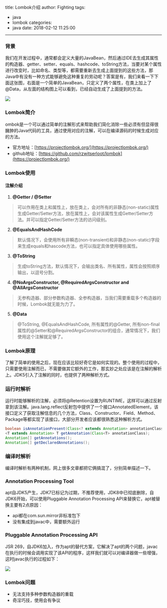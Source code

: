 title: Lombok介绍
author: Fighting
tags:
  - java
  - lombok
categories:
  - java
date: 2018-02-12 11:25:00
---
### 背景
我们在开发过程中，通常都会定义大量的JavaBean，然后通过IDE去生成其属性的构造器、getter、setter、equals、hashcode、toString方法，当要对某个属性进行改变时，比如命名、类型等，都需要重新去生成上面提到的这些方法，那Java中有没有一种方式能够避免这种重复的劳动呢？答案是有，我们来看一下下面这张图，右面是一个简单的JavaBean，只定义了两个属性，在类上加上了@Data，从左面的结构图上可以看到，已经自动生成了上面提到的方法。 

![](http://zhouqi-blog.oss-cn-shenzhen.aliyuncs.com/img/java/2.jpg)

### Lombok简介

ombok是一个可以通过简单的注解形式来帮助我们简化消除一些必须有但显得很臃肿的Java代码的工具，通过使用对应的注解，可以在编译源码的时候生成对应的方法。
- 官方地址：[https://projectlombok.org/](https://projectlombok.org/)
- github地址：[https://github.com/rzwitserloot/lombok](https://projectlombok.org/)

<!--more-->

### Lombok使用

#### 注解介绍

1. **@Getter / @Setter**
> 可以作用在类上和属性上，放在类上，会对所有的非静态(non-static)属性生成Getter/Setter方法，放在属性上，会对该属性生成Getter/Setter方法。并可以指定Getter/Setter方法的访问级别。

2. **@EqualsAndHashCode**
> 默认情况下，会使用所有非瞬态(non-transient)和非静态(non-static)字段来生成equals和hascode方法，也可以指定具体使用哪些属性。

3. **@ToString**
> 生成toString方法，默认情况下，会输出类名、所有属性，属性会按照顺序输出，以逗号分割。

4. **@NoArgsConstructor, @RequiredArgsConstructor and @AllArgsConstructor**
> 无参构造器、部分参数构造器、全参构造器，当我们需要重载多个构造器的时候，Lombok就无能为力了。

5. **@Data**
> @ToString, @EqualsAndHashCode, 所有属性的@Getter, 所有non-final属性的@Setter和@RequiredArgsConstructor的组合，通常情况下，我们使用这个注解就足够了。

### Lombok原理

了解了简单的使用之后，现在应该比较好奇它是如何实现的。整个使用的过程中，只需要使用注解而已，不需要做其它额外的工作，那玄妙之处应该是在注解的解析上。JDK5引入了注解的同时，也提供了两种解析方式。

### 运行时解析
运行时能够解析的注解，必须将@Retention设置为RUNTIME，这样可以通过反射拿到该注解。java.lang.reflect反射包中提供了一个接口AnnotatedElement，该接口定义了获取注解信息的几个方法，Class、Constructor、Field、Method、Package等都实现了该接口，大部分开发者应该都很熟悉这种解析方式。

```java
boolean isAnnotationPresent(Class<? extends Annotation> annotationClass);
<T extends Annotation> T getAnnotation(Class<T> annotationClass);
Annotation[] getAnnotations();
Annotation[] getDeclaredAnnotations();
```

### 编译时解析
编译时解析有两种机制，网上很多文章都把它俩搞混了，分别简单描述一下。

### Annotation Processing Tool

apt自JDK5产生，JDK7已标记为过期，不推荐使用，JDK8中已彻底删除，自JDK6开始，可以使用Pluggable Annotation Processing API来替换它，apt被替换主要有2点原因：

- api都在com.sun.mirror非标准包下
- 没有集成到javac中，需要额外运行

### Pluggable Annotation Processing API

JSR 269，自JDK6加入，作为apt的替代方案，它解决了apt的两个问题，javac在执行的时候会调用实现了该API的程序，这样我们就可以对编译器做一些增强，这时javac执行的过程如下： 

![](http://zhouqi-blog.oss-cn-shenzhen.aliyuncs.com/img/java/3.jpg)

### Lombok问题

- 无法支持多种参数构造器的重载
- 奇淫巧技，使用会有争议